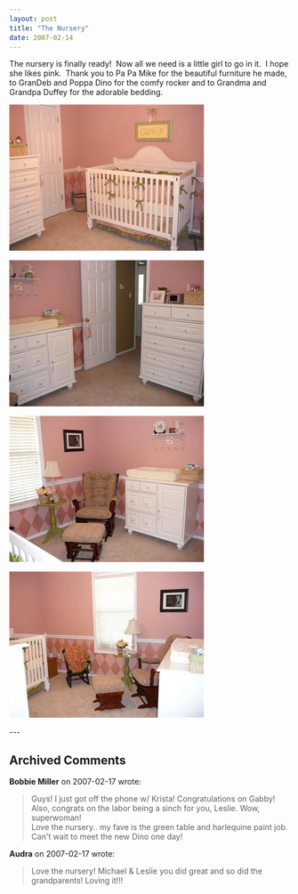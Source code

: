 ```yaml
---
layout: post
title: "The Nursery"
date: 2007-02-14
---
```


<p>The nursery is finally ready!  Now all we need is a little girl to go in it.  I hope she likes pink.  Thank you to Pa Pa Mike for the beautiful furniture he made, to GranDeb and Poppa Dino for the comfy rocker and to Grandma and Grandpa Duffey for the adorable bedding. </p>
<p><img alt="" height="263" src="/assets/images/2007-02-14-P1000215.jpg" width="350"/></p>
<p><img alt="" height="263" src="/assets/images/2007-02-14-P1000214.jpg" width="350"/></p>
<p><img alt="" height="263" src="/assets/images/2007-02-14-P1000213.jpg" width="350"/></p>
<p><img alt="" height="263" src="/assets/images/2007-02-14-P1000212.jpg" width="350"/></p>
---

## Archived Comments

**Bobbie Miller** on 2007-02-17 wrote:

> Guys!  I just got off the phone w/ Krista!  Congratulations on Gabby!  Also, congrats on the labor being a sinch for you, Leslie.  Wow, superwoman!<br>Love the nursery.. my fave is the green table and harlequine paint job.  Can't wait to meet the new Dino one day!

**Audra** on 2007-02-17 wrote:

> Love the nursery! Michael & Leslie you did great and so did the grandparents! Loving it!!!

